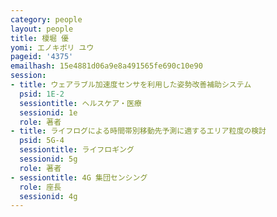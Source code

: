 ```yaml
---
category: people
layout: people
title: 榎堀 優
yomi: エノキボリ ユウ
pageid: '4375'
emailhash: 15e4881d06a9e8a491565fe690c10e90
session:
- title: ウェアラブル加速度センサを利用した姿勢改善補助システム
  psid: 1E-2
  sessiontitle: ヘルスケア・医療
  sessionid: 1e
  role: 著者
- title: ライフログによる時間帯別移動先予測に適するエリア粒度の検討
  psid: 5G-4
  sessiontitle: ライフロギング
  sessionid: 5g
  role: 著者
- sessiontitle: 4G 集団センシング
  role: 座長
  sessionid: 4g
---
```

